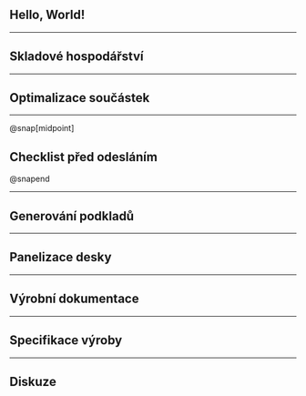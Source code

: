 ## Hello, World!

---

## Skladové hospodářství

---

## Optimalizace součástek

---

@snap[midpoint]
## Checklist před odesláním
@snapend

---

## Generování podkladů

---

## Panelizace desky

---

## Výrobní dokumentace

---

## Specifikace výroby

---

## Diskuze